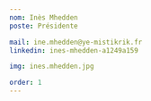 ```yaml
---
nom: Inès Mhedden
poste: Présidente

mail: ine.mhedden@ye-mistikrik.fr
linkedin: ines-mhedden-a1249a159

img: ines.mhedden.jpg

order: 1
---
```

